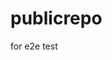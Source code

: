 # publicrepo
for e2e test







































































































































































































































































































































































































































